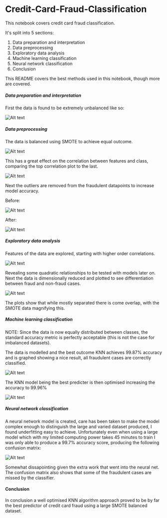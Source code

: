 # Credit-Card-Fraud-Classification
This notebook covers credit card fraud classification.

It's split into 5 sections:
1) Data preparation and interpretation
2) Data preprocessing
3) Exploratory data analysis
4) Machine learning classification
5) Neural network classification
6) Conclusion

This README covers the best methods used in this notebook, though more are covered.

##### Data preparation and interpretation
First the data is found to be extremely unbalanced like so:

![Alt text](https://github.com/MattH96/Credit-Card-Fraud-Classification/blob/master/Images/1-1.png?raw=true "Data imbalance")

##### Data preprocessing
The data is balanced using SMOTE to achieve equal outcome.

![Alt text](https://github.com/MattH96/Credit-Card-Fraud-Classification/blob/master/Images/1.png?raw=true "Balanced dataset SMOTE")

This has a great effect on the correlation between features and class, comparing the top correlation plot to the last.

![Alt text](https://github.com/MattH96/Credit-Card-Fraud-Classification/blob/master/Images/2.png?raw=true "Correlation matrix")

Next the outliers are removed from the fraudulent datapoints to increase model accuracy.

Before:

![Alt text](https://github.com/MattH96/Credit-Card-Fraud-Classification/blob/master/Images/3.png?raw=true "Data with outliers")

After:

![Alt text](https://github.com/MattH96/Credit-Card-Fraud-Classification/blob/master/Images/4.png?raw=true "Data outliers removed")

##### Exploratory data analysis
Features of the data are explored, starting with higher order correlations.

![Alt text](https://github.com/MattH96/Credit-Card-Fraud-Classification/blob/master/Images/5.png?raw=true "Higer order correlations")

Revealing some quadratic relationships to be tested with models later on.
Next the data is dimensionally reduced and plotted to see differentiation between fraud and non-fraud cases.

![Alt text](https://github.com/MattH96/Credit-Card-Fraud-Classification/blob/master/Images/6.png?raw=true "Data plots")

The plots show that while mostly separated there is come overlap, with the SMOTE data magnifying this.

##### Machine learning classification
NOTE: Since the data is now equally distributed between classes, the standard accuracy metric is perfectly acceptable (this is not the case for imbalanced datasets).

The data is modelled and the best outcome KNN achieves 99.87% accuracy and is graphed showing a nice result, all fraudulent cases are correctly classified.

![Alt text](https://github.com/MattH96/Credit-Card-Fraud-Classification/blob/master/Images/7.png?raw=true "KNN confusion matrix")

The KNN model being the best predicter is then optimised increasing the accuracy to 99.96%

![Alt text](https://github.com/MattH96/Credit-Card-Fraud-Classification/blob/master/Images/8.png?raw=true "KNN optimised confusion matrix")

##### Neural network classification
A neural network model is created, care has been taken to make the model complex enough to distinguish the large and varied dataset produced, I found underfitting easy to achieve.
Unfortunately even when using a large model which with my limited computing power takes 45 minutes to train I was only able to produce a 99.7% accuracy score, producing the following confusion matrix:

![Alt text](https://github.com/MattH96/Credit-Card-Fraud-Classification/blob/master/Images/9.png?raw=true "Neural net confusion matrix")

Somewhat dissapointing given the extra work that went into the neural net. The confusion matrix also shows that some of the fraudulent cases are missed by the classifier.

#### Conclusion
In conclusion a well optimised KNN algorithm approach proved to be by far the best predictor of credit card fraud using a large SMOTE balanced dataset.
